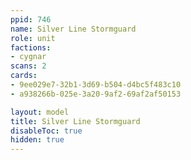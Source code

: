 ```yaml
---
ppid: 746
name: Silver Line Stormguard
role: unit
factions:
- cygnar
scans: 2
cards:
- 9ee029e7-32b1-3d69-b504-d4bc5f483c10
- a938266b-025e-3a20-9af2-69af2af50153

layout: model
title: Silver Line Stormguard
disableToc: true
hidden: true
---
```

